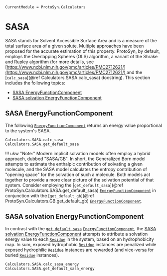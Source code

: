 ```@meta
CurrentModule = ProtoSyn.Calculators
```

# SASA

SASA stands for Solvent Accessible Surface Area and is a measure of the total surface area of a given solute. Multiple approaches have been proposed for the accurate estimation of this property. ProtoSyn, by default, employs the Overlapping Spheres (OLS) algorithm, a variant of the Shrake and Rupley algorithm (for more details, see [https://www.ncbi.nlm.nih.gov/pmc/articles/PMC2712621/](https://www.ncbi.nlm.nih.gov/pmc/articles/PMC2712621/) and the [`calc_sasa`](@ref Calculators.SASA.calc_sasa) docstring). This section includes the following topics:

+ [SASA EnergyFunctionComponent](@ref)
+ [SASA solvation EnergyFunctionComponent](@ref)

## SASA EnergyFunctionComponent

The following [`EnergyFunctionComponent`](@ref) returns an energy value proportional to the system's SASA.

```@docs
Calculators.SASA.calc_sasa
Calculators.SASA.get_default_sasa
```

!!! ukw "Note:"
    Modern implicit solvation models often employ a hybrid approach, dubbed "SASA/GB". In short, the Generalized Born model attempts to estimate the enthalpic contribution of solvating a given molecule, and the SASA model calculates the entropy contribution of "opening space" for the solvation of such a molecule. Both models act together to provide a more clear picture of the solvation potential of that system. Consider employing the [`get_default_sasa`](@ref ProtoSyn.Calculators.SASA.get_default_sasa) [`EnergyFunctionComponent`](@ref) in conjunction with the [`get_default_gb`](@ref ProtoSyn.Calculators.GB.get_default_gb) [`EnergyFunctionComponent`](@ref).

## SASA solvation EnergyFunctionComponent

In contrast with the [`get_default_sasa`](@ref) [`EnergyFunctionComponent`](@ref), the [SASA solvation EnergyFunctionComponent](@ref) attempts to attribute a solvation energy value to each [`Residue`](@ref) in the system, based on an hydrophobicity map. In sum, exposed hydrophobic [`Residue`](@ref) instances are penalized while exposed hydrophilic [`Residue`](@ref) instances are rewarded (and vice-versa for buried [`Residue`](@ref) instances).

```@docs
Calculators.SASA.calc_sasa_energy
Calculators.SASA.get_default_sasa_energy
```